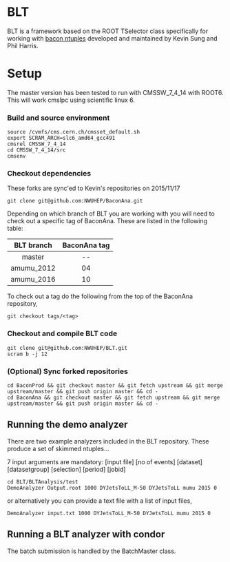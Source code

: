 BLT
===

BLT is a framework based on the ROOT TSelector class specifically for working with [bacon ntuples](https://github.com/ksung25/BaconProd) developed and maintained by Kevin Sung and Phil Harris. 

Setup
=====

The master version has been tested to run with CMSSW_7_4_14 with ROOT6.  This will work cmslpc using scientific linux 6.

### Build and source environment

```
source /cvmfs/cms.cern.ch/cmsset_default.sh
export SCRAM_ARCH=slc6_amd64_gcc491
cmsrel CMSSW_7_4_14
cd CMSSW_7_4_14/src
cmsenv
```

### Checkout dependencies

These forks are sync'ed to Kevin's repositories on 2015/11/17

```
git clone git@github.com:NWUHEP/BaconAna.git
```

Depending on which branch of BLT you are working with you will need to check out a specific tag of BaconAna.  These are listed in the following table:

| BLT branch | BaconAna tag |
|:---:|:---:|
| master    | -- |
| amumu_2012 | 04 |
| amumu_2016 | 10 |

To check out a tag do the following from the top of the BaconAna repository,

```
git checkout tags/<tag>
```

### Checkout and compile BLT code

```
git clone git@github.com:NWUHEP/BLT.git
scram b -j 12
```

### (Optional) Sync forked repositories

```
cd BaconProd && git checkout master && git fetch upstream && git merge upstream/master && git push origin master && cd -
cd BaconAna && git checkout master && git fetch upstream && git merge upstream/master && git push origin master && cd -
```

## Running the demo analyzer

There are two example analyzers included in the BLT repository.  These produce a set of skimmed ntuples...

7 input arguments are mandatory: [input file] [no of events] [dataset] [datasetgroup] [selection] [period] [jobid]

```
cd BLT/BLTAnalysis/test
DemoAnalyzer Output.root 1000 DYJetsToLL_M-50 DYJetsToLL mumu 2015 0
```

or alternatively you can provide a text file with a list of input files,

```
DemoAnalyzer input.txt 1000 DYJetsToLL_M-50 DYJetsToLL mumu 2015 0
```

## Running a BLT analyzer with condor

The batch submission is handled by the BatchMaster class.  
